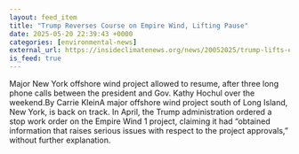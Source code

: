 ```yaml
---
layout: feed_item
title: "Trump Reverses Course on Empire Wind, Lifting Pause"
date: 2025-05-20 22:39:43 +0000
categories: [environmental-news]
external_url: https://insideclimatenews.org/news/20052025/trump-lifts-empire-offshore-wind-project-pause/
is_feed: true
---
```


Major New York offshore wind project allowed to resume, after three long phone calls between the president and Gov. Kathy Hochul over the weekend.By Carrie KleinA major offshore wind project south of Long Island, New York, is back on track. In April, the Trump administration ordered a stop work order on the Empire Wind 1 project, claiming it had “obtained information that raises serious issues with respect to the project approvals,” without further explanation.
